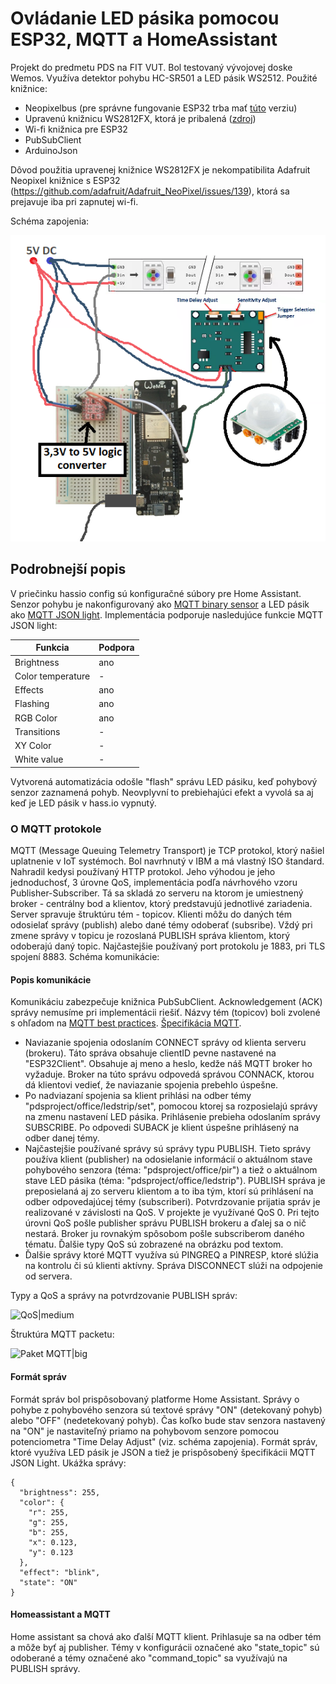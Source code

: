 # Ovládanie LED pásika pomocou ESP32, MQTT a HomeAssistant 

Projekt do predmetu PDS na FIT VUT.
Bol testovaný vývojovej doske Wemos. Využíva detektor pohybu HC-SR501 a LED pásik WS2512. Použité knižnice:

  - Neopixelbus (pre správne fungovanie ESP32 trba mať [túto](https://github.com/svenihoney/NeoPixelBus/tree/b0485e09b374b368d5445d319b12501886da9788) verziu)
  - Upravenú knižnicu WS2812FX, ktorá je pribalená ([zdroj](https://github.com/Aircoookie/WLED))
  - Wi-fi knižnica pre ESP32
  - PubSubClient
  - ArduinoJson

Dôvod použitia upravenej knižnice WS2812FX je nekompatibilita Adafruit Neopixel knižnice s ESP32 (https://github.com/adafruit/Adafruit_NeoPixel/issues/139), ktorá sa prejavuje iba pri zapnutej wi-fi.

Schéma zapojenia:

![schema zapojenia](zapojenie.png)

## Podrobnejší popis
V priečinku hassio config sú konfiguračné súbory pre Home Assistant. Senzor pohybu je nakonfigurovaný ako [MQTT binary sensor](https://www.home-assistant.io/components/binary_sensor.mqtt/) a LED pásik ako [MQTT JSON light](https://www.home-assistant.io/components/light.mqtt_json/). Implementácia podporuje nasledujúce funkcie MQTT JSON light:

| Funkcia | Podpora |
| ------ | ------ |
| Brightness | ano |
| Color temperature | - |
| Effects | ano |
| Flashing | ano |
| RGB Color | ano |
| Transitions | - |
| XY Color | - |
| White value | - |

Vytvorená automatizácia odošle "flash" správu LED pásiku, keď pohybový senzor zaznamená pohyb. Neovplyvní to prebiehajúci efekt a vyvolá sa aj keď je LED pásik v hass.io vypnutý.

### O MQTT protokole
MQTT (Message Queuing Telemetry Transport) je TCP protokol, ktorý našiel uplatnenie v IoT systémoch. Bol navrhnutý v IBM a má vlastný ISO štandard. Nahradil kedysi používaný HTTP protokol. Jeho výhodou je jeho jednoduchosť, 3 úrovne QoS, implementácia podľa návrhového vzoru Publisher-Subscriber. Tá sa skladá zo serveru na ktorom je umiestnený broker - centrálny bod a klientov, ktorý predstavujú jednotlivé zariadenia. Server spravuje štruktúru tém - topicov. Klienti môžu do daných tém odosielať správy (publish) alebo dané témy odoberať (subsribe). Vždý pri zmene správy v topicu je rozoslaná PUBLISH správa klientom, ktorý odoberajú daný topic.
Najčastejšie používaný port protokolu je 1883, pri TLS spojení 8883. Schéma komunikácie:

#### Popis komunikácie

Komunikáciu zabezpečuje knižnica PubSubClient. Acknowledgement (ACK) správy nemusíme pri implementácii riešiť. Názvy tém (topicov) boli zvolené s ohľadom na [MQTT best practices](https://www.hivemq.com/blog/mqtt-essentials-part-5-mqtt-topics-best-practices). [Špecifikácia MQTT](http://docs.oasis-open.org/mqtt/mqtt/v3.1.1/os/mqtt-v3.1.1-os.html).


  - Naviazanie spojenia odoslaním CONNECT správy od klienta serveru (brokeru). Táto správa obsahuje clientID pevne nastavené na "ESP32Client". Obsahuje aj meno a heslo, kedže náš MQTT broker ho vyžaduje. Broker na túto správu odpovedá správou CONNACK, ktorou dá klientovi vedieť, že naviazanie spojenia prebehlo úspešne.
  - Po nadviazaní spojenia sa klient prihlási na odber témy "pdsproject/office/ledstrip/set", pomocou ktorej sa rozposielajú správy na zmenu nastavení LED pásika. Prihlásenie prebieha odoslaním správy SUBSCRIBE. Po odpovedi SUBACK je klient úspešne prihlásený na odber danej témy.
  - Najčastejšie používané správy sú správy typu PUBLISH. Tieto správy používa klient (publisher) na odosielanie informácií o aktuálnom stave pohybového senzora (téma: "pdsproject/office/pir") a tiež o aktuálnom stave LED pásika (téma: "pdsproject/office/ledstrip"). PUBLISH správa je preposielaná aj zo serveru klientom a to iba tým, ktorí sú prihlásení na odber odpovedajúcej témy (subscriberi). Potvrdzovanie prijatia správ je realizované v závislosti na QoS. V projekte je využívané QoS 0. Pri tejto úrovni QoS pošle publisher správu PUBLISH brokeru a ďalej sa o nič nestará. Broker ju rovnakým spôsobom pošle subscriberom daného tématu. Ďalšie typy QoS sú zobrazené na obrázku pod textom.
  - Ďalšie správy ktoré MQTT využíva sú PINGREQ a PINRESP, ktoré slúžia na kontrolu či sú klienti aktívny. Správa DISCONNECT slúži na odpojenie od servera.

Typy a QoS a správy na potvrdzovanie PUBLISH správ:

![QoS|medium](https://i.iinfo.cz/images/116/bigclown-2-3.png)

Štruktúra MQTT packetu:

![Paket MQTT|big](http://www.steves-internet-guide.com/wp-content/uploads/MQTT-Standard-Packet.jpg)

#### Formát správ

Formát správ bol prispôsobovaný platforme Home Assistant. Správy o pohybe z pohybového senzora sú textové správy "ON" (detekovaný pohyb) alebo "OFF" (nedetekovaný pohyb). Čas koľko bude stav senzora nastavený na "ON" je nastaviteľný priamo na pohybovom senzore pomocou potenciometra "Time Delay Adjust" (viz. schéma zapojenia). Formát správ, ktoré využíva LED pásik je JSON a tiež je prispôsobený špecifikácii MQTT JSON Light. Ukážka správy:

```
{
  "brightness": 255,
  "color": {
    "r": 255,
    "g": 255,
    "b": 255,
    "x": 0.123,
    "y": 0.123
  },
  "effect": "blink",
  "state": "ON"
}
```
#### Homeassistant a MQTT

Home assistant sa chová ako ďalší MQTT klient. Prihlasuje sa na odber tém a môže byť aj publisher. Témy v konfigurácii označené ako "state_topic" sú odoberané a témy označené ako "command_topic" sa využívajú na PUBLISH správy.
